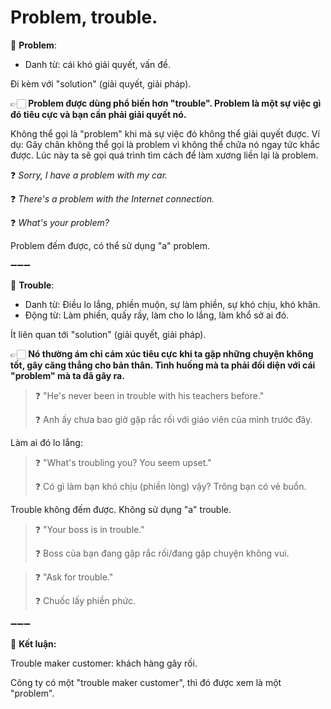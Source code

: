 # Problem, trouble.

🔎 **Problem**: 
- Danh từ: cái khó giải quyết, vấn đề.

Đi kèm với "solution" (giải quyết, giải pháp).

👉🏻 **Problem được dùng phổ biến hơn "trouble". Problem là một sự việc gì đó tiêu cực và bạn cần phải giải quyết nó.**

Không thể gọi là "problem" khi mà sự việc đó không thể giải quyết được. Ví dụ: Gãy chân không thể gọi là problem vì không thể chữa nó ngay tức khắc được. Lúc này ta sẽ gọi quá trình tìm cách để làm xương liền lại là problem.

 ❓ *Sorry, I have a problem with my car.*

 ❓ *There's a problem with the Internet connection.*

 ❓ *What's your problem?*

Problem đếm được, có thể sử dụng "a" problem.

➖➖➖

🔎 **Trouble**: 
- Danh từ: Điều lo lắng, phiền muộn, sự làm phiền, sự khó chịu, khó khăn.
- Động từ: Làm phiền, quấy rầy, làm cho lo lắng, làm khổ sở ai đó.

Ít liên quan tới "solution" (giải quyết, giải pháp). 

👉🏻 **Nó thường ám chỉ cảm xúc tiêu cực khi ta gặp những chuyện không tốt, gây căng thẳng cho bản thân. Tình huống mà ta phải đối diện với cái "problem" mà ta đã gây ra.**

> ❓ "He's never been in trouble with his teachers before."
>
> ❓ Anh ấy chưa bao giờ gặp rắc rối với giáo viên của mình trước đây.


Làm ai đó lo lắng:
> ❓ "What's troubling you? You seem upset."
>
> ❓ Có gì làm bạn khó chịu (phiền lòng) vậy? Trông bạn có vẻ buồn.

Trouble không đếm được. Không sử dụng "a" trouble.

> ❓ "Your boss is in trouble."
>
> ❓ Boss của bạn đang gặp rắc rối/đang gặp chuyện không vui.

> ❓ "Ask for trouble."
>
> ❓ Chuốc lấy phiền phức.

➖➖➖

🔎 **Kết luận:**

Trouble maker customer: khách hàng gây rối.

Công ty có một "trouble maker customer", thì đó được xem là một "problem".
